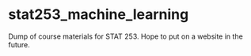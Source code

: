 # stat253_machine_learning
Dump of course materials for STAT 253. Hope to put on a website in the future.
